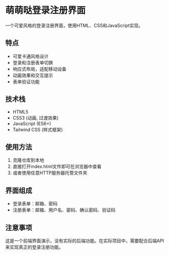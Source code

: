 # 萌萌哒登录注册界面

一个可爱风格的登录注册界面，使用HTML、CSS和JavaScript实现。

## 特点

- 可爱卡通风格设计
- 登录和注册表单切换
- 响应式布局，适配移动设备
- 动画效果和交互提示
- 表单验证功能

## 技术栈

- HTML5
- CSS3 (动画, 过渡效果)
- JavaScript (ES6+)
- Tailwind CSS (样式框架)

## 使用方法

1. 克隆仓库到本地
2. 直接打开index.html文件即可在浏览器中查看
3. 或者使用任意HTTP服务器托管文件夹

## 界面组成

- 登录表单：邮箱、密码
- 注册表单：邮箱、用户名、密码、确认密码、验证码

## 注意事项

这是一个前端界面演示，没有实际的后端功能。在实际项目中，需要配合后端API来实现真正的登录注册功能。
